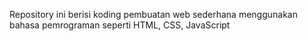 Repository ini berisi koding pembuatan web sederhana menggunakan bahasa pemrograman seperti HTML, CSS, JavaScript
